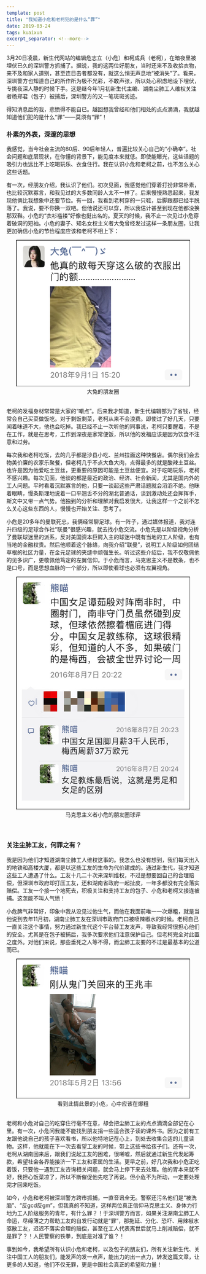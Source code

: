 ```yaml
---
template: post
title: "我知道小危和老柯犯的是什么“罪”"
date: 2019-03-24
tags: kuaixun
excerpt_separator: <!--more-->
---
```

3月20日凌晨，新生代网站的编辑危志立（小危）和柯成兵（老柯），在暗夜里被埋伏已久的深圳警方抓捕了。据说，我的这两位好朋友，当时还来不及收拾衣物，来不及和家人道别，甚至连目击者都没有，就这么悄无声息地“被消失”了。看来，深圳警方也知道自己的所作所为极不光彩，不敢声张，所以处心积虑地设下埋伏，专挑夜深人静的时候下手。这是继今年1月初新生代主编、湖南尘肺工人维权关注者杨郑君（包子）被捕后，深圳警方的又一笔斑斑劣迹。

得知消息后的我，悲愤得不能自已。越回想我曾经和他们相处的点点滴滴，我就越知道他们犯的是什么“罪”——莫须有“罪”！
<br>
<h3>朴素的外表，深邃的思想</h3>

我感觉，当今社会主流的80后、90后年轻人，普遍比较关心自己的“小确幸”。社会问题和底层现状，在你懂的背景下，能见度本来就低。即使能曝光，这些话题的吸引力也远比不上吃喝玩乐、衣食住行。我在认识小危和老柯之前，也不怎么关心这些话题。

有一次，经朋友介绍，我认识了他们。初次见面，我感觉他们穿着打扮非常朴素，也比较沉默寡言，和我见过的大多数同龄人太不一样了。后来慢慢熟悉起来，我发现他俩比我想象中还要节俭。有一回，我看到老柯穿的一只鞋，后脚跟都已经半脱落了。我说，要不你换一双吧。但他说还可以穿，所以我估计甚至到现在他都没换那双鞋。小危的“衣衫褴褛”好像也挺出名的。夏天的时候，我不止一次见过小危穿着破洞的短袖。小危的妻子、知名女权主义者大兔曾经发过这样一条朋友圈，让我更加确信小危的节俭程度应该和老柯不相上下：

<div style="text-align:center"><img src="/images/v1.png" width="90%"><br>大兔的朋友圈</div><br>

老柯的发福身材常常是大家的“嘲点”。后来我才知道，新生代编辑部为了省钱，经常会自己买菜做饭吃。对于剩饭剩菜，老柯从来不会浪费。即使过了好几天，只要闻着味道不大，他也会吃掉。我已经不止一次听他的同事说，老柯只要醒着，不是在工作，就是在思考，工作到深夜是家常便饭，所以他的发福应该是因为饮食不注意和过劳。

每次我和老柯吃饭，去的几乎都是沙县小吃、兰州拉面这种快餐店。偶尔我们会去物美价廉的农家乐聚餐，但老柯几乎不点大鱼大肉，点得最多的就是酸辣土豆丝。也许是因为他爱吃土豆丝，更重要的原因可能是土豆丝便宜。对于吃喝玩乐，老柯不感兴趣。每次见面，他谈的都是最近的政治、经济、社会新闻，尤其是国内外的工人问题。平时看着沉默寡言的他，只要一谈起这些严肃话题就会滔滔不绝。他眯着眼睛，慢条斯理地说着一口平翘舌不分的湖北普通话，谈到激动处还会挥挥手，斯文中又带一点气势。他独到的分析和理解对我启发很大，让我这样一个之前不怎么关心这些东西的人，慢慢也开始关注、思考了。

小危是20多年的曼联死忠，我俩经常聊足球。有一阵子，通过媒体报道，我对连升四级的足球合作社“联曼”很感兴趣，就去找小危交流。小危先是以阶级视角分析了曼联球迷里的派系，反对美国资本巨鳄入主的球迷中既有当地的工人阶级，也有当地的金融权贵。然后他顺着这个脉络，向我介绍“联曼”，说明工人阶级如何团结草根的社区力量，在金元足球的夹缝中顽强生长。听过这些介绍后，我不仅敬佩他的见多识广，更敬佩他笃定的左翼信仰。于小危而言，马克思主义不是教条，也不是口号，而是思想血脉的一个部分，所以即使看球也必须有左翼视角。

<div style="text-align:center"><img src="/images/v2.png" width="90%"><br>马克思主义者小危的朋友圈球评</div><br>
<br>
<h3>关注尘肺工友，何罪之有？</h3>

我是因为他们才知道湖南尘肺工人维权这事的。我怎么也没有想到，我们每天出入的地铁和高楼大厦，都是以这些工友的生命为代价建成的。通过新生代，我才知道这些工人遭遇了什么。工友十几二十次来深圳维权，不过是想要回自己的合理赔偿，但深圳市政府却打压工友，还和湖南省政府一起扯皮，一年多都没有完全落实赔偿。工友一个接一个地死去，积极关注和支持工友的包子、小危和老柯又接连被捕。这怎能不叫人气愤！

小危脾气非常好，印象中我从没见过他生气，而他在我面前唯一一次爆粗，就是当他说到去年11月初，湖南尘肺工友在深圳市政府门口被喷辣椒水的时候。老柯自己一直关注这个事情，努力通过新生代这个平台替工友发声，导致我经常很担心他们的安全。尤其是在包子被捕后，我多次要求他们注意保护自己。但老柯完全对此置之度外。对他们来说，那些垂死之人等不得，而尘肺工友要的不过是最基本的公道而已。

<div style="text-align:center"><img src="/images/v3.png" width="90%"><br>看到此情此景的小危，心中应该在爆粗</div><br>

老柯和小危对自己的吃穿住行毫不在意，却会把尘肺工友的点点滴滴全部记在心里。有一次，小危问我能不能找到朋友捐一些适合孩子读的课外书。因为之前有工友跟他说自己的孩子喜欢看书，所以他特地记在心上，到处去收集合适的儿童读物。这样，他就能在下一次去看望工友的时候，带上这些书给孩子们。还有一次，老柯从湖南回来后，跟我们说起工友的困难，很唏嘘，然后就通过新生代发起筹款，希望社会各界能接济一下工友和家属的生活。更早之前，好几次我和小危正吃着饭，只要他一遇到工友咨询相关问题，就会马上停下来去处理。他的胃本来就不好，我担心饭菜凉了，所以不断催促他先吃了再说。但小危不为所动，一定要处理完才回来吃饭。

如今，小危和老柯被深圳警方跨市抓捕，一直音讯全无。警察还污名他们是“被洗脑”、“反gcd反gm”，但我真的不知道，这样两位真正信仰马克思主义、身体力行地为工人阶级服务的青年，有什么罪？！于深圳警方而言，如果关注湖南尘肺工人命运，尽绵薄之力帮助工友的自发行动就是“罪”，那拖延、分化、恐吓、用辣椒水驱散工友，迟迟不落实合理的赔偿，甚至在工人代表离世后就马上削减赔偿，就不是罪了？！人民警察的铁拳，到底是对准了谁？！

事到如今，我希望所有认识小危和老柯，以及包子的朋友们，所有关注新生代、关注中国工人的朋友们，能发声的发一点声，能出力的出一点力，转发这篇文章，让更多的人知道，他们不仅无罪，更是中国社会真正的希望和力量！

